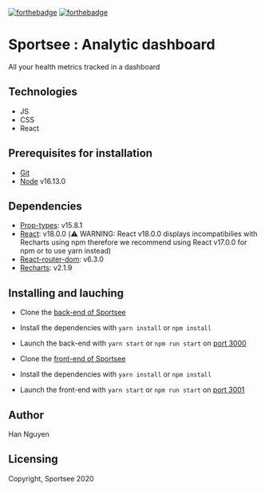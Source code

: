 [![forthebadge](https://forthebadge.com/images/badges/made-with-javascript.svg)](https://forthebadge.com) [![forthebadge](https://forthebadge.com/images/badges/uses-css.svg)](https://forthebadge.com)

# Sportsee : Analytic dashboard

All your health metrics tracked in a dashboard

## Technologies

- JS
- CSS
- React

## Prerequisites for installation

- [Git](https://git-scm.com)
- [Node](https://nodejs.org/en/) v16.13.0

## Dependencies

- [Prop-types](https://www.npmjs.com/package/prop-types): v15.8.1
- [React](https://reactjs.org): v18.0.0 (:warning: WARNING: React v18.0.0 displays incompatibilies with Recharts using npm therefore we recommend using React v17.0.0 for npm or to use yarn instead)
- [React-router-dom](https://reactrouter.com/web/guides/quick-start): v6.3.0
- [Recharts](https://recharts.org/en-US): v2.1.9

## Installing and lauching

- Clone the [back-end of Sportsee](https://github.com/OpenClassrooms-Student-Center/P9-front-end-dashboard)
- Install the dependencies with `yarn install` or `npm install`
- Launch the back-end with `yarn start` or `npm run start` on [port 3000](localhost:3000)

- Clone the [front-end of Sportsee](https://github.com/Mimi1706/HanNguyen_12_100422)
- Install the dependencies with `yarn install` or `npm install`
- Launch the front-end with `yarn start` or `npm run start` on [port 3001](localhost:3001)

## Author

Han Nguyen

## Licensing

Copyright, Sportsee 2020
